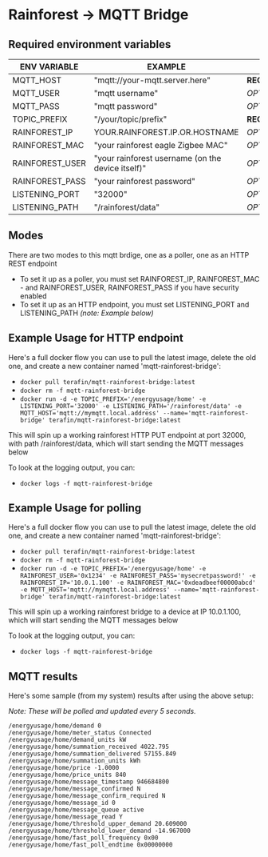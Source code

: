
# Rainforest -> MQTT Bridge

## Required environment variables

| ENV VARIABLE        | EXAMPLE                                              |                 |
|---------------------| -----------------------------------------------------| --------------- |
| MQTT_HOST           | "mqtt://your-mqtt.server.here"                       | **REQUIRED**    |
| MQTT_USER           | "mqtt username"                                      | *OPTIONAL*      |
| MQTT_PASS           | "mqtt password"                                      | *OPTIONAL*      |
| TOPIC_PREFIX        | "/your/topic/prefix"                                 | **REQUIRED**    |
| RAINFOREST_IP       | YOUR.RAINFOREST.IP.OR.HOSTNAME                       | *OPTIONAL*      |
| RAINFOREST_MAC      | "your rainforest eagle Zigbee MAC"                   | *OPTIONAL*      |
| RAINFOREST_USER     | "your rainforest username (on the device itself)"    | *OPTIONAL*      |
| RAINFOREST_PASS     | "your rainforest password"                           | *OPTIONAL*      |
| LISTENING_PORT      | "32000"                                              | *OPTIONAL*      |
| LISTENING_PATH      | "/rainforest/data"                                   | *OPTIONAL*      |

## Modes

There are two modes to this mqtt brdige, one as a poller, one as an HTTP REST endpoint

* To set it up as a poller, you must set RAINFOREST_IP, RAINFOREST_MAC - and RAINFOREST_USER, RAINFOREST_PASS if you have security enabled
* To set it up as an HTTP endpoint, you must set LISTENING_PORT and LISTENING_PATH *(note: Example below)*


## Example Usage for HTTP endpoint

Here's a full docker flow you can use to pull the latest image, delete the old one, and create a new container named 'mqtt-rainforest-bridge':

* `docker pull terafin/mqtt-rainforest-bridge:latest`
* `docker rm -f mqtt-rainforest-bridge`
* `docker run -d -e TOPIC_PREFIX='/energyusage/home' -e LISTENING_PORT='32000' -e LISTENING_PATH='/rainforest/data' -e MQTT_HOST='mqtt://mymqtt.local.address' --name='mqtt-rainforest-bridge' terafin/mqtt-rainforest-bridge:latest`
  
This will spin up a working rainforest HTTP PUT endpoint at port 32000, with path /rainforest/data, which will start sending the MQTT messages below

To look at the logging output, you can:

* `docker logs -f mqtt-rainforest-bridge`

## Example Usage for polling

Here's a full docker flow you can use to pull the latest image, delete the old one, and create a new container named 'mqtt-rainforest-bridge':

* `docker pull terafin/mqtt-rainforest-bridge:latest`
* `docker rm -f mqtt-rainforest-bridge`
* `docker run -d -e TOPIC_PREFIX='/energyusage/home' -e RAINFOREST_USER='0x1234' -e RAINFOREST_PASS='mysecretpassword!' -e RAINFOREST_IP='10.0.1.100' -e RAINFOREST_MAC='0xdeadbeef00000abcd' -e MQTT_HOST='mqtt://mymqtt.local.address' --name='mqtt-rainforest-bridge' terafin/mqtt-rainforest-bridge:latest`


This will spin up a working rainforest bridge to a device at IP 10.0.1.100, which will start sending the MQTT messages below

To look at the logging output, you can:

* `docker logs -f mqtt-rainforest-bridge`

## MQTT results

Here's some sample (from my system) results after using the above setup:

*Note: These will be polled and updated every 5 seconds.*

    /energyusage/home/demand 0
    /energyusage/home/meter_status Connected
    /energyusage/home/demand_units kW
    /energyusage/home/summation_received 4022.795
    /energyusage/home/summation_delivered 57155.849
    /energyusage/home/summation_units kWh
    /energyusage/home/price -1.0000
    /energyusage/home/price_units 840
    /energyusage/home/message_timestamp 946684800
    /energyusage/home/message_confirmed N
    /energyusage/home/message_confirm_required N
    /energyusage/home/message_id 0
    /energyusage/home/message_queue active
    /energyusage/home/message_read Y
    /energyusage/home/threshold_upper_demand 20.609000
    /energyusage/home/threshold_lower_demand -14.967000
    /energyusage/home/fast_poll_frequency 0x00
    /energyusage/home/fast_poll_endtime 0x00000000
